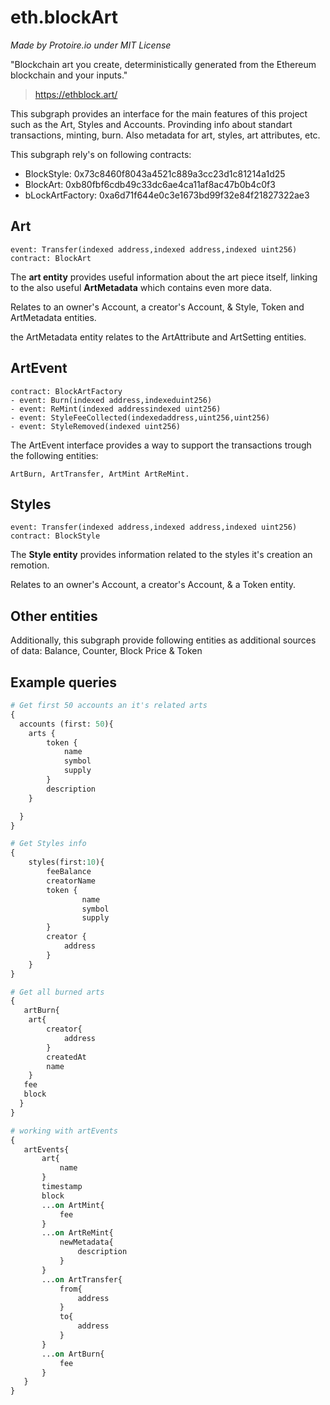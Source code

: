 # eth.blockArt
_Made by Protoire.io under MIT License_

"Blockchain art you create, deterministically generated from the Ethereum blockchain and your inputs."

> https://ethblock.art/

This subgraph provides an interface for the main features of this project such as the Art, Styles and Accounts. Provinding info about standart transactions, minting, burn. Also metadata for art, styles, art attributes, etc.

This subgraph rely's on following contracts:
- BlockStyle: 0x73c8460f8043a4521c889a3cc23d1c81214a1d25 
- BlockArt: 0xb80fbf6cdb49c33dc6ae4ca11af8ac47b0b4c0f3
- bLockArtFactory: 0xa6d71f644e0c3e1673bd99f32e84f21827322ae3
## Art 

	event: Transfer(indexed address,indexed address,indexed uint256)
	contract: BlockArt

The **art entity** provides useful information about the art piece itself, linking to the also useful **ArtMetadata** which contains even more data.

Relates to an owner's Account, a creator's Account, & Style, Token and ArtMetadata entities.

the ArtMetadata entity relates to the ArtAttribute and ArtSetting entities. 

## ArtEvent
	contract: BlockArtFactory
    - event: Burn(indexed address,indexeduint256)
    - event: ReMint(indexed addressindexed uint256)
    - event: StyleFeeCollected(indexedaddress,uint256,uint256)
    - event: StyleRemoved(indexed uint256)

The ArtEvent interface provides a way to support the transactions trough the following entities:

	ArtBurn, ArtTransfer, ArtMint ArtReMint.


## Styles

	event: Transfer(indexed address,indexed address,indexed uint256)
	contract: BlockStyle

The **Style entity** provides information related to the styles it's creation an remotion.

Relates to an owner's Account, a creator's Account, & a Token  entity.

## Other entities

Additionally, this subgraph provide following entities as additional sources of data:
Balance, Counter, Block Price & Token

## Example queries

```graphql
# Get first 50 accounts an it's related arts
{
  accounts (first: 50){
	arts {
		token {
			name
			symbol
			supply
		}
		description
	}

  }
}
```


```graphql
# Get Styles info
{
	styles(first:10){
		feeBalance
		creatorName
		token {
				name
				symbol
				supply
		}
		creator {
			address
		}
	}
}
```


```graphql
# Get all burned arts
{
   artBurn{
    art{
		creator{
			address
		}
		createdAt
		name
	}
   fee
   block
  }
}
```

```graphql
# working with artEvents
{
   artEvents{
	   art{
		   name
	   }
	   timestamp
	   block
	   ...on ArtMint{
		   fee
	   }
	   ...on ArtReMint{
		   newMetadata{
			   description
		   }
	   }
	   ...on ArtTransfer{
		   from{
			   address
		   }
		   to{
			   address
		   }
	   }
	   ...on ArtBurn{
		   fee
	   }
   }
}
```
